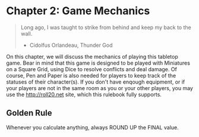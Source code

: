 Chapter 2: Game Mechanics
===
> Long ago, I was taught to strike from behind and keep my back to the wall.  
> - Cidolfus Orlandeau, Thunder God

On this chapter, we will discuss the mechanics of playing this tabletop game. Bear in mind that this game is designed to be played with Miniatures on a Square Grid, using Dice to resolve conflicts and deal damage. Of course, Pen and Paper is also needed for players to keep track of the statuses of their character(s). If you don't have enqough equipment, or if your players are not in the same room as you or your other players, you may use the http://roll20.net site, which this rulebook fully supports.

Golden Rule
---
Whenever you calculate anything, always ROUND UP the FINAL value.